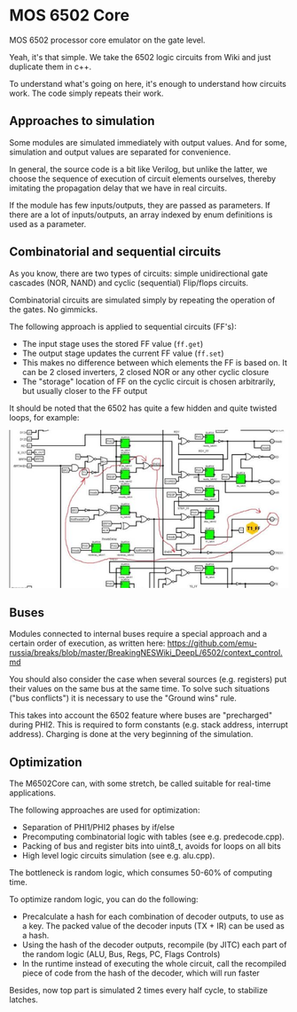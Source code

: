 # MOS 6502 Core

MOS 6502 processor core emulator on the gate level.

Yeah, it's that simple. We take the 6502 logic circuits from Wiki and just duplicate them in c++.

To understand what's going on here, it's enough to understand how circuits work. The code simply repeats their work.

## Approaches to simulation

Some modules are simulated immediately with output values. And for some, simulation and output values are separated for convenience.

In general, the source code is a bit like Verilog, but unlike the latter, we choose the sequence of execution of circuit elements ourselves,
thereby imitating the propagation delay that we have in real circuits.

If the module has few inputs/outputs, they are passed as parameters. If there are a lot of inputs/outputs, an array indexed by enum definitions is used as a parameter.

## Combinatorial and sequential circuits

As you know, there are two types of circuits: simple unidirectional gate cascades (NOR, NAND) and cyclic (sequential) Flip/flops circuits.

Combinatorial circuits are simulated simply by repeating the operation of the gates. No gimmicks.

The following approach is applied to sequential circuits (FF's):
- The input stage uses the stored FF value (`ff.get`)
- The output stage updates the current FF value (`ff.set`)
- This makes no difference between which elements the FF is based on. It can be 2 closed inverters, 2 closed NOR or any other cyclic closure
- The "storage" location of FF on the cyclic circuit is chosen arbitrarily, but usually closer to the FF output

It should be noted that the 6502 has quite a few hidden and quite twisted loops, for example:

![t1_ff](t1_ff.jpg)

## Buses

Modules connected to internal buses require a special approach and a certain order of execution, as written here:
https://github.com/emu-russia/breaks/blob/master/BreakingNESWiki_DeepL/6502/context_control.md

You should also consider the case when several sources (e.g. registers) put their values on the same bus at the same time.
To solve such situations ("bus conflicts") it is necessary to use the "Ground wins" rule.

This takes into account the 6502 feature where buses are "precharged" during PHI2. This is required to form constants (e.g. stack address, interrupt address). Charging is done at the very beginning of the simulation.

## Optimization

The M6502Core can, with some stretch, be called suitable for real-time applications.

The following approaches are used for optimization:
- Separation of PHI1/PHI2 phases by if/else
- Precomputing combinatorial logic with tables (see e.g. predecode.cpp).
- Packing of bus and register bits into uint8_t, avoids for loops on all bits
- High level logic circuits simulation (see e.g. alu.cpp).

The bottleneck is random logic, which consumes 50-60% of computing time.

To optimize random logic, you can do the following:
- Precalculate a hash for each combination of decoder outputs, to use as a key. The packed value of the decoder inputs (TX + IR) can be used as a hash.
- Using the hash of the decoder outputs, recompile (by JITC) each part of the random logic (ALU, Bus, Regs, PC, Flags Controls)
- In the runtime instead of executing the whole circuit, call the recompiled piece of code from the hash of the decoder, which will run faster

Besides, now top part is simulated 2 times every half cycle, to stabilize latches.
